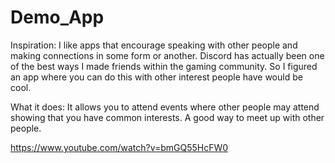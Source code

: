 # Demo_App

Inspiration:
I like apps that encourage speaking with other people and making connections in some form or another. Discord has actually been one of the best ways I made friends within the gaming community. So I figured an app where you can do this with other interest people have would be cool.

What it does:
It allows you to attend events where other people may attend showing that you have common interests. A good way to meet up with other people.

https://www.youtube.com/watch?v=bmGQ55HcFW0
